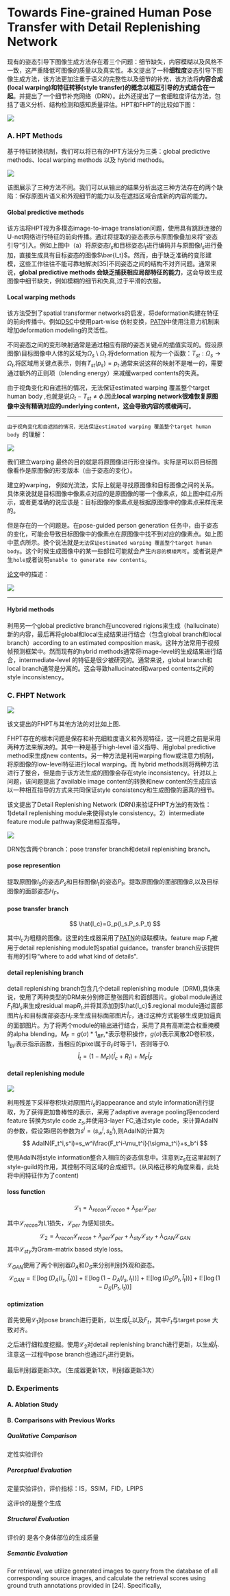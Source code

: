 # Towards Fine-grained Human Pose Transfer with Detail Replenishing Network


现有的姿态引导下图像生成方法存在着三个问题：细节缺失，内容模糊以及风格不一致，这严重降低可图像的质量以及真实性。本文提出了一种**细粒度**姿态引导下图像生成方法，该方法更加注重于语义的完整性以及细节的补充，该方法将**内容合成(local warping)和特征转移(style transfer)的概念以相互引导的方式结合在一起**。并提出了一个细节补充网络（DRN）。此外还提出了一套细粒度评估方法，包括了语义分析、结构检测和感知质量评估。HPT和FHPT的比较如下图：

![](https://gitee.com/shilongshen/image-bad/raw/master/20200613111643.png)



### A. HPT Methods

基于特征转换机制，我们可以将已有的HPT方法分为三类：global predictive methods、local warping methods 以及 hybrid methods。

![](https://gitee.com/shilongshen/image-bad/raw/master/image/20200610075036.png)

该图展示了三种方法不同。我们可以从输出的结果分析出这三种方法存在的两个缺陷：保存原图片语义和外观细节的能力以及在遮挡区域合成新的内容的能力。

#### Global predictive methods

该方法将HPT视为多模态image-to-image translation问题，使用具有跳跃连接的U-net网络进行特征的前向传播。通过将提取的姿态表示与原图像叠加来将“姿态引导”引入。例如上图中（a）将原姿态$I_s$和目标姿态$I_t$进行编码并与原图像$I_s$进行叠加，直接生成具有目标姿态的图像$\bar{I_t}$。然而，由于缺乏准确的变形建模，这些工作往往不能可靠地解决[35]不同姿态之间的结构不对齐问题。通常来说，**global predictive methods 会缺乏捕获相应局部特征的能力**，这会导致生成图像中细节缺失，例如模糊的细节和失真,过于平滑的衣服。

#### Local warping  methods

该方法受到了spatial transformer networks的启发，将deformation构建在特征的前向传播中。例如[DSC]()中使用part-wise 仿射变换，[PATN]()中使用注意力机制来增加deformation modeling的灵活性。

不同姿态之间的变形映射通常是通过相应有限的姿态关键点的插值实现的。假设原图像\目标图像中人体的区域为$\Omega_s$ \ $\Omega_t$.将deformation 视为一个函数：$T_{st}:\Omega_s \rightarrow \Omega_t$,将区域用关键点表示，则有$T_{st}(p_s)=p_t$.通常来说这样的映射不是唯一的，需要通过额外的正则项（blending energy）来减缓warped contents的失真。

由于视角变化和自遮挡的情况，无法保证estimated warping 覆盖整个target human body ,也就是说$\Omega_t-T_{st}\neq \phi$.因此**local warping network很难恢复原图像中没有精确对应的underlying content，这会导致内容的模棱两可**。

---

`由于视角变化和自遮挡的情况，无法保证estimated warping 覆盖整个target human body `的理解：

![](https://gitee.com/shilongshen/image-bad/raw/master/img/20201121101914.png)

我们建立warping 最终的目的就是将原图像进行形变操作。实际是可以将目标图像看作是原图像的形变版本（由于姿态的变化）。

建立的warping， 例如光流法，实际上就是寻找原图像和目标图像之间的关系。具体来说就是目标图像中像素点对应的是原图像的哪一个像素点，如上图中红点所示，或者更准确的说应该是：目标图像的像素点是根据原图像中的像素点采样而来的。

但是存在的一个问题是。在pose-guided person generation 任务中，由于姿态的变化，可能会导致目标图像中的像素点在原图像中找不到对应的像素点。如上图中蓝点所示。换个说法就是`无法保证estimated warping 覆盖整个target human body`。这个时候生成图像中的某一些部位可能就会产生`内容的模棱两可`。或者说是产生`hole`或者说明`unable to generate new contents`。

[论文](openaccess.thecvf.com/content_CVPR_2020/papers/Ren_Deep_Image_Spatial_Transformation_for_Person_Image_Generation_CVPR_2020_paper.pdf)中的描述：

![](https://gitee.com/shilongshen/image-bad/raw/master/img/20201121104603.png)



---

#### Hybrid methods

利用另一个global predictive branch在uncovered rigions来生成（hallucinate）新的内容，最后再将global和local生成结果进行结合（包含global branch和local branch）according to an estimated composition mask。这种方法常用于视频帧预测框架中。然而现有的hybrid methods通常将image-level的生成结果进行结合，intermediate-level 的特征是很少被研究的。通常来说，global branch和local branch通常是分离的。这会导致hallucinated和warped contents之间的style inconsistency。

### C. FHPT Network

![](https://gitee.com/shilongshen/image-bad/raw/master/20200613110130.png)

该文提出的FHPT与其他方法的对比如上图.

FHPT存在的根本问题是保存和补充细粒度语义和外观特征，这一问题之前是采用两种方法来解决的。其中一种是基于high-level 语义指导、用global predictive method来生成new contents。另一种方法是利用warping flow或注意力机制，将原图像的low-level特征进行local warping。而 hybrid methods则将两种方法进行了整合，但是由于该方法生成的图像会存在style inconsistency。针对以上问题，该问题提出了available image content的转换和new content的生成应该以一种相互指导的方式来共同保证style consistency和生成图像的逼真的细节。

该文提出了Detail Replenishing Network (DRN)来验证FHPT方法的有效性：1)detail replenishing module来使得style consistency。2）intermediate feature module pathway来促进相互指导。

![](https://gitee.com/shilongshen/image-bad/raw/master/20200612212456.png)

DRN包含两个branch：pose transfer branch和detail replenishing branch。

#### pose represention

提取原图像$I_S$的姿态$P_s$和目标图像$I_t$的姿态$P_t$。提取原图像的面部图像$B$,以及目标图像的面部姿态$H_F$。

#### pose transfer branch

$$
\hat{I_c}=G_p(I_s.P_s.P_t)
$$

其中$I_c$为粗糙的图像。这里的生成器采用了[PATN]()的级联模块。feature map $F_t$被用于detail replenishing module的spatial guidance。transfer branch应该提供有用的引导“where to add what kind  of details".

#### detail replenishing branch

detail replenishing branch包含几个detail replenishing module（DRM),具体来说，使用了两种类型的DRM来分别修正整张图片和面部图片。global module通过$F_t$和$I_s$来生成residual map$R_t$,并将其添加到$\hat{I_c}$.regional module通过面部图片$I_F$和目标面部姿态$H_F$来生成目标面部图片$\hat{I}_F$，通过这种方式能够生成更加逼真的面部图片。为了将两个module的输出进行结合，采用了具有高斯混合权重掩模的alpha blending。$M_F=g(\sigma)*1_{BF}$,*表示卷积操作，$g(\sigma)$表示离散2D卷积核，$1_{BF}$表示指示函数，当相应的pixel属于$B_F$时等于1，否则等于0.
$$
\hat{I}_t=(1-M_F)(\hat{I}_c+R_t)+M_F\hat{I}_F
$$

#### detail replenishing module

![](https://gitee.com/shilongshen/image-bad/raw/master/20200613085221.png)

利用残差下采样卷积块对原图片$I_s$的appearance and style information进行提取，为了获得更加鲁棒性的表示，采用了adaptive average pooling将encoderd feature 转换为style code $z_s$,并使用3-layer FC,通过style code，来计算AdaIN的参数，假设第i层的参数为$s^i=(s_w^i,s_b^i)$,则AdaIN的计算为
$$
AdaIN(F_t^i,s^i)=s_w^i\frac{F_t^i-\mu_t^i}{\sigma_t^i}+s_b^i
$$


使用AdaIN将style information整合入相应的姿态信息中。注意到$z_s$在这里起到了style-guild的作用，其控制不同区域的合成细节。(从风格迁移的角度来看，此处将中间特征作为了content)

#### loss function

$$
\mathcal{L}_1=\lambda_{recon}\mathcal{L}_{recon}+\lambda_{per}\mathcal{L}_{per}
$$

其中$\mathcal{L}_{recon}$为L1损失，$\mathcal{L}_{per}$ 为感知损失。
$$
\mathcal{L}_2=\lambda_{recon}\mathcal{L}_{recon}+\lambda_{per}\mathcal{L}_{per}+\lambda_{sty}\mathcal{L}_{sty}+\lambda_{GAN}\mathcal{L}_{GAN}
$$
其中$\mathcal{L}_{sty}$为Gram-matrix based style loss。

$\mathcal{L}_{GAN}$使用了两个判别器$D_A$和$D_S$来分别判别外观和姿态。
$$
\mathcal{L}_{GAN}=\mathbb{E}[\log (D_A(I_s,\hat{I}_t))]+\mathbb{E}[\log (1-D_A(I_s,{I}_t))]+\mathbb{E}[\log (D_S(P_t,\hat{I}_t))]+\mathbb{E}[\log (1-D_S(P_t,{I}_t))]
$$


#### optimization 

首先使用$\mathcal{L}_1$对pose branch进行更新，以生成$\hat{I}_c$以及$F_t$，其中$F_t$与target pose 大致对齐。

之后进行细粒度挖掘。使用$\mathcal{L}_2$对detail replenishing branch进行更新，以生成$\hat{I}_t$.注意这一过程中pose branch也通过$F_t$进行更新。

最后判别器更新3次。（生成器更新1次，判别器更新3次）

### D. Experiments

#### A. Ablation Study

#### B. Comparisons with Previous Works

##### Qualitative Comparison 

定性实验评价

##### Perceptual Evaluation 

定量实验评价，评价指标：IS，SSIM，FID，LPIPS

这评价的是整个生成

##### Structural Evaluation

评价的 是各个身体部位的生成质量

##### Semantic Evaluation

For retrieval, we utilize generated images to query from the database of all corresponding source images, and calculate the retrieval scores using ground truth annotations provided in [24]. Specifically,
